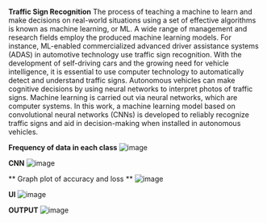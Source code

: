 **Traffic Sign Recognition**
The process of teaching a machine to learn and make decisions on real-world situations using a set of effective algorithms is known as machine learning, or ML. A wide range of management and research fields employ the produced machine learning models. For instance, ML-enabled commercialized advanced driver assistance systems (ADAS) in automotive technology use traffic sign recognition. With the development of self-driving cars and the growing need for vehicle intelligence, it is essential to use computer technology to automatically detect and understand traffic signs. Autonomous vehicles can make cognitive decisions by using neural networks to interpret photos of traffic signs. Machine learning is carried out via neural networks, which are computer systems. In this work, a machine learning model based on convolutional neural networks (CNNs) is developed to reliably recognize traffic signs and aid in decision-making when installed in autonomous vehicles.

**Frequency of data in each class**
![image](https://github.com/ZERI-SPARK/traffic_sign_cnn_model/assets/86762730/02c24abf-fb6d-4c2c-93ea-d8250a611860)



**CNN**
![image](https://github.com/ZERI-SPARK/traffic_sign_cnn_model/assets/86762730/cbec0f44-1777-4e0a-a6e9-a4af870c71ff)


** Graph plot of accuracy and loss **
![image](https://github.com/ZERI-SPARK/traffic_sign_cnn_model/assets/86762730/ea95435f-abcb-402c-a9d6-51963b3d2c46)

**UI**
![image](https://github.com/ZERI-SPARK/traffic_sign_cnn_model/assets/86762730/51b6d7c7-7053-4a01-919e-741776eafbdd)

**OUTPUT**
![image](https://github.com/ZERI-SPARK/traffic_sign_cnn_model/assets/86762730/7221712b-30f3-4fe2-b27a-32ea077500ad)

